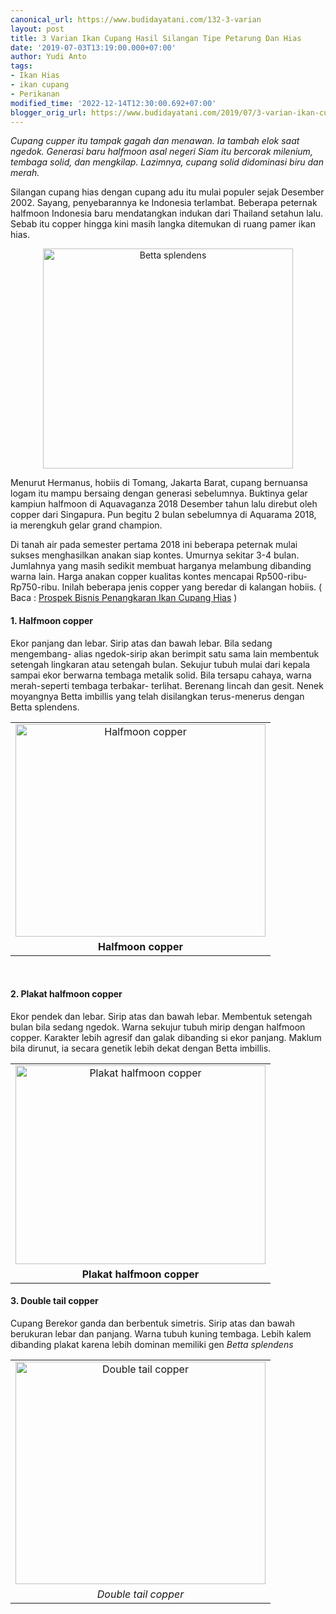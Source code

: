 ```yaml
---
canonical_url: https://www.budidayatani.com/132-3-varian
layout: post
title: 3 Varian Ikan Cupang Hasil Silangan Tipe Petarung Dan Hias
date: '2019-07-03T13:19:00.000+07:00'
author: Yudi Anto
tags:
- Ikan Hias
- ikan cupang
- Perikanan
modified_time: '2022-12-14T12:30:00.692+07:00'
blogger_orig_url: https://www.budidayatani.com/2019/07/3-varian-ikan-cupang-hasil-silangan.html
---
```


<p><i>Cupang cupper itu tampak gagah dan menawan. Ia tambah elok saat ngedok. Generasi baru halfmoon asal negeri Siam itu bercorak milenium, tembaga solid, dan mengkilap. Lazimnya, cupang solid didominasi biru dan merah.</i></p><p>Silangan cupang hias dengan cupang adu itu mulai populer sejak Desember 2002. Sayang, penyebarannya ke Indonesia terlambat. Beberapa peternak halfmoon Indonesia baru mendatangkan indukan dari Thailand setahun lalu. Sebab itu copper hingga kini masih langka ditemukan di ruang pamer ikan hias.</p><div style="clear: both; text-align: center;"><a style="margin-left: 1em; margin-right: 1em;" href="https://i0.wp.com/1.bp.blogspot.com/-NT7AmAh7oRk/XRxGeFsjTpI/AAAAAAAACr0/EBsYRIK4e28Yv-RqU_1D-L-Y2KdG_zYGwCLcBGAs/s1600/Betta%2Bsplendens_679x600.jpg?ssl=1"><img loading="lazy" title="" src="https://i2.wp.com/1.bp.blogspot.com/-NT7AmAh7oRk/XRxGeFsjTpI/AAAAAAAACr0/EBsYRIK4e28Yv-RqU_1D-L-Y2KdG_zYGwCLcBGAs/s400/Betta%2Bsplendens_679x600.jpg?resize=400%2C352&amp;ssl=1" alt="Betta splendens" width="400" height="352" border="0" data-original-height="600" data-original-width="679" data-recalc-dims="1" /></a></div><p>Menurut Hermanus, hobiis di Tomang, Jakarta Barat, cupang bernuansa logam itu mampu bersaing dengan generasi sebelumnya. Buktinya gelar kampiun halfmoon di Aquavaganza 2018 Desember tahun lalu direbut oleh copper dari Singapura. Pun begitu 2 bulan sebelumnya di Aquarama 2018, ia merengkuh gelar grand champion.</p><p>Di tanah air pada semester pertama 2018 ini beberapa peternak mulai sukses menghasilkan anakan siap kontes. Umurnya sekitar 3-4 bulan. Jumlahnya yang masih sedikit membuat harganya melambung dibanding warna lain. Harga anakan copper kualitas kontes mencapai Rp500-ribu- Rp750-ribu. Inilah beberapa jenis copper yang beredar di kalangan hobiis. ( Baca : <a href="https://www.budidayatani.com/2019/07/prospek-bisnis-penangkaran-ikan-cupang.html">Prospek Bisnis Penangkaran Ikan Cupang Hias</a> )</p><h4>1. Halfmoon copper</h4><p>Ekor panjang dan lebar. Sirip atas dan bawah lebar. Bila sedang mengembang- alias ngedok-sirip akan berimpit satu sama lain membentuk setengah lingkaran atau setengah bulan. Sekujur tubuh mulai dari kepala sampai ekor berwarna tembaga metalik solid. Bila tersapu cahaya, warna merah-seperti tembaga terbakar- terlihat. Berenang lincah dan gesit. Nenek moyangnya Betta imbillis yang telah disilangkan terus-menerus dengan Betta splendens.</p><table style="margin-left: auto; margin-right: auto; text-align: center;" cellspacing="0" cellpadding="0" align="center"><tbody><tr><td style="text-align: center;"><a style="margin-left: auto; margin-right: auto;" href="https://i1.wp.com/1.bp.blogspot.com/-V_vUDWV78yI/XRxGye6R_wI/AAAAAAAACr8/Fy1A42LY9VcJAkQa-bLaezzfLB2Pt4jOACLcBGAs/s1600/Betta%2Bsplendens_705x600.jpg?ssl=1"><img loading="lazy" title="" src="https://i0.wp.com/1.bp.blogspot.com/-V_vUDWV78yI/XRxGye6R_wI/AAAAAAAACr8/Fy1A42LY9VcJAkQa-bLaezzfLB2Pt4jOACLcBGAs/s400/Betta%2Bsplendens_705x600.jpg?resize=400%2C340&amp;ssl=1" alt="Halfmoon copper" width="400" height="340" border="0" data-original-height="600" data-original-width="705" data-recalc-dims="1" /></a></td></tr><tr><td style="text-align: center;"><b>Halfmoon copper</b></td></tr></tbody></table><p>&nbsp;</p><h4>2. Plakat halfmoon copper</h4><p>Ekor pendek dan lebar. Sirip atas dan bawah lebar. Membentuk setengah bulan bila sedang ngedok. Warna sekujur tubuh mirip dengan halfmoon copper. Karakter lebih agresif dan galak dibanding si ekor panjang. Maklum bila dirunut, ia secara genetik lebih dekat dengan Betta imbillis.</p><table style="margin-left: auto; margin-right: auto; text-align: center;" cellspacing="0" cellpadding="0" align="center"><tbody><tr><td style="text-align: center;"><a style="margin-left: auto; margin-right: auto;" href="https://i2.wp.com/1.bp.blogspot.com/-l7MwrjcGQF8/XRxHA7nmlNI/AAAAAAAACsA/JL8Z0UFACPsKLVliTjPjwgm_8ruZ2UGOQCLcBGAs/s1600/Betta%2Bsplendens_752x600.jpg?ssl=1"><img loading="lazy" title="" src="https://i0.wp.com/1.bp.blogspot.com/-l7MwrjcGQF8/XRxHA7nmlNI/AAAAAAAACsA/JL8Z0UFACPsKLVliTjPjwgm_8ruZ2UGOQCLcBGAs/s400/Betta%2Bsplendens_752x600.jpg?resize=400%2C318&amp;ssl=1" alt="Plakat halfmoon copper" width="400" height="318" border="0" data-original-height="600" data-original-width="752" data-recalc-dims="1" /></a></td></tr><tr><td style="text-align: center;"><b>Plakat halfmoon copper</b></td></tr></tbody></table><h4>3. Double tail copper</h4><p>Cupang Berekor ganda dan berbentuk simetris. Sirip atas dan bawah berukuran lebar dan panjang. Warna tubuh kuning tembaga. Lebih kalem dibanding plakat karena lebih dominan memiliki gen <i>Betta splendens</i></p><table style="margin-left: auto; margin-right: auto; text-align: center;" cellspacing="0" cellpadding="0" align="center"><tbody><tr><td style="text-align: center;"><a style="margin-left: auto; margin-right: auto;" href="https://i0.wp.com/1.bp.blogspot.com/-9NSaKPH7laU/XRxHNT1OCMI/AAAAAAAACsI/Rpn2YsrVxbEf5SyJOORenfdL6npBC_NVQCLcBGAs/s1600/Betta%2Bsplendens_672x600.jpg?ssl=1"><img loading="lazy" title="" src="https://i2.wp.com/1.bp.blogspot.com/-9NSaKPH7laU/XRxHNT1OCMI/AAAAAAAACsI/Rpn2YsrVxbEf5SyJOORenfdL6npBC_NVQCLcBGAs/s400/Betta%2Bsplendens_672x600.jpg?resize=400%2C356&amp;ssl=1" alt="Double tail copper" width="400" height="356" border="0" data-original-height="600" data-original-width="672" data-recalc-dims="1" /></a></td></tr><tr><td style="text-align: center;"><i>Double tail copper</i></td></tr></tbody></table><p>&nbsp;</p>